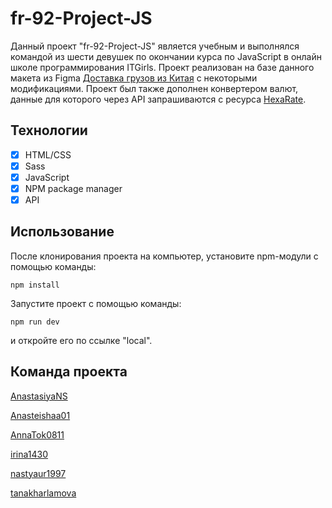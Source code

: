 # fr-92-Project-JS

Данный проект "fr-92-Project-JS" является учебным и выполнялся командой из шести девушек по окончании курса по JavaScript в онлайн школе программирования ITGirls. Проект реализован на базе данного макета из Figma [Доставка грузов из Китая](https://www.figma.com/design/hMt8UYbzlpJuF1KmWyANU9/10_Cargo?node-id=0-1&p=f&t=6EJxAR9IXSAdYxHo-0) с некоторыми модификациями. Проект был также дополнен конвертером валют, данные для которого через API запрашиваются с ресурса [HexaRate](https://hexarate.paikama.co/).

## Технологии

- [x] HTML/CSS
- [x] Sass
- [x] JavaScript
- [x] NPM package manager
- [x] API

## Использование

После клонирования проекта на компьютер, установите npm-модули с помощью команды:

`npm install`

Запустите проект с помощью команды:

`npm run dev`

и откройте его по ссылке "local".

## Команда проекта

[AnastasiyaNS](https://github.com/AnastasiyaNS)

[Anasteishaa01](https://github.com/Anasteishaa01)

[AnnaTok0811](https://github.com/AnnaTok0811)

[irina1430](https://github.com/irina1430)

[nastyaur1997](https://github.com/nastyaur1997)

[tanakharlamova](https://github.com/tanakharlamova)
